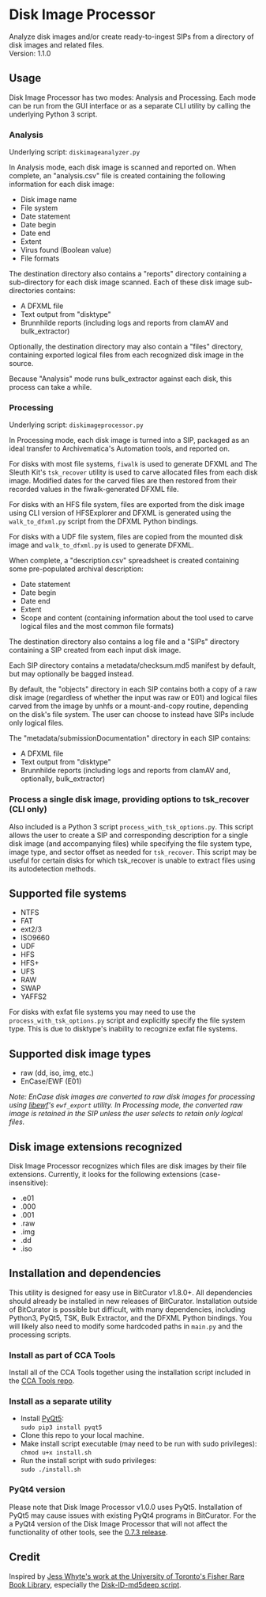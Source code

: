 # Disk Image Processor  

Analyze disk images and/or create ready-to-ingest SIPs from a directory of disk images and related files.  
Version: 1.1.0

## Usage

Disk Image Processor has two modes: Analysis and Processing. Each mode can be run from the GUI interface or as a separate CLI utility by calling the underlying Python 3 script.  

### Analysis

Underlying script: `diskimageanalyzer.py`  

In Analysis mode, each disk image is scanned and reported on. When complete, an "analysis.csv" file is created containing the following information for each disk image:  

* Disk image name  
* File system  
* Date statement  
* Date begin  
* Date end  
* Extent  
* Virus found (Boolean value)  
* File formats  

The destination directory also contains a "reports" directory containing a sub-directory for each disk image scanned. Each of these disk image sub-directories contains:  

* A DFXML file  
* Text output from "disktype"  
* Brunnhilde reports (including logs and reports from clamAV and bulk_extractor)  

Optionally, the destination directory may also contain a "files" directory, containing exported logical files from each recognized disk image in the source.

Because "Analysis" mode runs bulk_extractor against each disk, this process can take a while.  

### Processing

Underlying script: `diskimageprocessor.py`  

In Processing mode, each disk image is turned into a SIP, packaged as an ideal transfer to Archivematica's Automation tools, and reported on.

For disks with most file systems, `fiwalk` is used to generate DFXML and The Sleuth Kit's `tsk_recover` utility is used to carve allocated files from each disk image. Modified dates for the carved files are then restored from their recorded values in the fiwalk-generated DFXML file.

For disks with an HFS file system, files are exported from the disk image using CLI version of HFSExplorer and DFXML is generated using the `walk_to_dfxml.py` script from the DFXML Python bindings.

For disks with a UDF file system, files are copied from the mounted disk image and `walk_to_dfxml.py` is used to generate DFXML.

When complete, a "description.csv" spreadsheet is created containing some pre-populated archival description:  
* Date statement  
* Date begin  
* Date end  
* Extent  
* Scope and content (containing information about the tool used to carve logical files and the most common file formats)

The destination directory also contains a log file and a "SIPs" directory containing a SIP created from each input disk image. 

Each SIP directory contains a metadata/checksum.md5 manifest by default, but may optionally be bagged instead. 

By default, the "objects" directory in each SIP contains both a copy of a raw disk image (regardless of whether the input was raw or E01) and logical files carved from the image by unhfs or a mount-and-copy routine, depending on the disk's file system. The user can choose to instead have SIPs include only logical files.

The "metadata/submissionDocumentation" directory in each SIP contains:  

* A DFXML file  
* Text output from "disktype"  
* Brunnhilde reports (including logs and reports from clamAV and, optionally, bulk_extractor)  

### Process a single disk image, providing options to tsk_recover (CLI only)  

Also included is a Python 3 script `process_with_tsk_options.py`. This script allows the user to create a SIP and corresponding description for a single disk image (and accompanying files) while specifying the file system type, image type, and sector offset as needed for `tsk_recover`. This script may be useful for certain disks for which tsk_recover is unable to extract files using its autodetection methods.

## Supported file systems

* NTFS  
* FAT  
* ext2/3  
* ISO9660  
* UDF
* HFS  
* HFS+  
* UFS  
* RAW  
* SWAP  
* YAFFS2  

For disks with exfat file systems you may need to use the `process_with_tsk_options.py` script and explicitly specify the file system type. This is due to disktype's inability to recognize exfat file systems.

## Supported disk image types  

* raw (dd, iso, img, etc.)  
* EnCase/EWF (E01)  

*Note: EnCase disk images are converted to raw disk images for processing using [libewf](https://github.com/libyal/libewf)'s `ewf_export` utility. In Processing mode, the converted raw image is retained in the SIP unless the user selects to retain only logical files.*

## Disk image extensions recognized

Disk Image Processor recognizes which files are disk images by their file extensions. Currently, it looks for the following extensions (case-insensitive):  

* .e01  
* .000  
* .001  
* .raw  
* .img  
* .dd  
* .iso  

## Installation and dependencies

This utility is designed for easy use in BitCurator v1.8.0+. All dependencies should already be installed in new releases of BitCurator. Installation outside of BitCurator is possible but difficult, with many dependencies, including Python3, PyQt5, TSK, Bulk Extractor, and the DFXML Python bindings. You will likely also need to modify some hardcoded paths in `main.py` and the processing scripts.

### Install as part of CCA Tools  

Install all of the CCA Tools together using the installation script included in the [CCA Tools repo](https://github.com/CCA-Public/cca-tools).  

### Install as a separate utility
* Install [PyQt5](https://www.riverbankcomputing.com/software/pyqt/download5):  
`sudo pip3 install pyqt5`  
* Clone this repo to your local machine.  
* Make install script executable (may need to be run with sudo privileges):  
`chmod u+x install.sh` 
* Run the install script with sudo privileges:  
`sudo ./install.sh`   

### PyQt4 version

Please note that Disk Image Processor v1.0.0 uses PyQt5. Installation of PyQt5 may cause issues with existing PyQt4 programs in BitCurator. For the a PyQt4 version of the Disk Image Processor that will not affect the functionality of other tools, see the [0.7.3 release](https://github.com/CCA-Public/diskimageprocessor/releases/tag/v0.7.3).

## Credit  

Inspired by [Jess Whyte's work at the University of Toronto's Fisher Rare Book Library](https://saaers.wordpress.com/2016/04/12/clearing-the-digital-backlog-at-the-thomas-fisher-rare-book-library/comment-page-1/), especially the [Disk-ID-md5deep script](https://github.com/jesswhyte/Disk-ID-md5deep/).  
